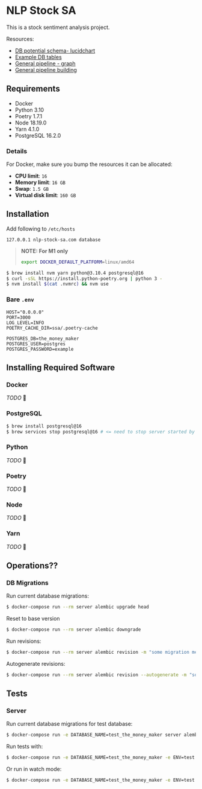 # NLP Stock SA

This is a stock sentiment analysis project.

Resources:
- [DB potential schema- lucidchart](https://lucid.app/lucidchart/1723ceb6-2878-41eb-8635-b7ee19a8b545/edit?view_items=4xwL7nak7NXS&invitationId=inv_baa67f02-3606-4521-813e-1aaadd75bb81)
- [Example DB tables](https://docs.google.com/drawings/d/16xttDCvKXwcfHAD_Jk_BNj3nUYusFEAdXT9sMvCwBWU/edit?usp=sharing)
- [General pipeline - graph](https://docs.google.com/drawings/d/1MXKg1cNiAlD6T-5AAXAwya8o7Z69hFH9PmhIVDQ_Vmw/edit?usp=sharing)
- [General pipeline building](https://docs.google.com/document/d/1czS0XXaNHYZwbpxwVmxxbbdjS-T6AESQo0vkFuzelPk/edit?usp=sharing)


## Requirements

- Docker
- Python 3.10
- Poetry 1.7.1
- Node 18.19.0
- Yarn 4.1.0
- PostgreSQL 16.2.0

<!-- TODO: include download links :] -->

### Details

For Docker, make sure you bump the resources it can be allocated:
- **CPU limit**: `16`
- **Memory limit**: `16 GB`
- **Swap**: `1.5 GB`
- **Virtual disk limit**: `160 GB`

## Installation

Add following to `/etc/hosts`

```
127.0.0.1 nlp-stock-sa.com database
```

> **NOTE: For M1 only**
>
> ```sh
> export DOCKER_DEFAULT_PLATFORM=linux/amd64
> ```

```sh
$ brew install nvm yarn python@3.10.4 postgresql@16
$ curl -sSL https://install.python-poetry.org | python 3 -
$ nvm install $(cat .nvmrc) && nvm use
```

### Bare `.env`

```
HOST="0.0.0.0"
PORT=3000
LOG_LEVEL=INFO
POETRY_CACHE_DIR=ssa/.poetry-cache

POSTGRES_DB=the_money_maker
POSTGRES_USER=postgres
POSTGRES_PASSWORD=example
```


## Installing Required Software

### Docker

_TODO_ 🫠

### PostgreSQL

```sh
$ brew install postgresql@16
$ brew services stop postgresql@16 # <= need to stop server started by Homebrew as it'll interfere with our container
```

### Python

_TODO_ 🫠

### Poetry

_TODO_ 🫠

### Node

_TODO_ 🫠

### Yarn

_TODO_ 🫠


## Operations??

### DB Migrations

Run current database migrations:

```sh
$ docker-compose run --rm server alembic upgrade head
```

Reset to base version

```sh
$ docker-compose run --rm server alembic downgrade
```

Run revisions:

```sh
$ docker-compose run --rm server alembic revision -m "some migration message"
```

Autogenerate revisions:

```sh
$ docker-compose run --rm server alembic revision --autogenerate -m "some migration message"
```

## Tests

### Server

Run current database migrations for test database:

```sh
$ docker-compose run -e DATABASE_NAME=test_the_money_maker server alembic upgrade head
```

Run tests with:

```sh
$ docker-compose run -e DATABASE_NAME=test_the_money_maker -e ENV=test --rm server python -m pytest -s --import-mode=append
```

Or run in watch mode:

```sh
$ docker-compose run -e DATABASE_NAME=test_the_money_maker -e ENV=test --rm server pytest-watch
```
